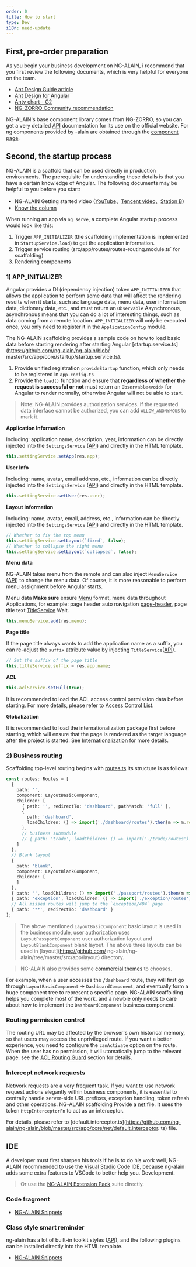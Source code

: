```yaml
---
order: 0
title: How to start
type: Dev
i18n: need-update
---
```


## First, pre-order preparation

As you begin your business development on NG-ALAIN, i recommend that you first review the following documents, which is very helpful for everyone on the team.

+ [Ant Design Guide article](//ant.design/docs/spec/introduce)
+ [Ant Design for Angular](//ng.ant.design/)
+ [Antv chart - G2](//www.yuque.com/antv/g2-docs-en?language=en-us)
+ [NG-ZORRO Community recommendation](https://ng.ant.design/docs/recommendation/en)

NG-ALAIN's base component library comes from NG-ZORRO, so you can get a very detailed [API](//ng.ant.design/) documentation for its use on the official website. For ng components provided by -alain are obtained through the [component page](/components).

## Second, the startup process

NG-ALAIN is a scaffold that can be used directly in production environments. The prerequisite for understanding these details is that you have a certain knowledge of Angular. The following documents may be helpful to you before you start:

- NG-ALAIN Getting started video ([YouTube](https://www.youtube.com/watch?v=lPnNKPuULVw&list=PLhWkvn5F8uyJRimbVZ944unzRrHeujngw)、[Tencent video](http://v.qq.com/vplus/2c1dd5c6db4feeeea25e9827b38c171e/foldervideos/870001501oy1ijf)、[Station B](https://space.bilibili.com/12207877/#/channel/detail?cid=50229)）
- [Know the column](https://zhuanlan.zhihu.com/ng-alain)

When running an app via `ng serve`, a complete Angular startup process would look like this:

1. Trigger `APP_INITIALIZER` (the scaffolding implementation is implemented in `StartupService.load`) to get the application information.
2. Trigger service routing (src/app/routes/routes-routing.module.ts` for scaffolding)
3. Rendering components

### 1) APP_INITIALIZER

Angular provides a DI (dependency injection) token `APP_INITIALIZER` that allows the application to perform some data that will affect the rendering results when it starts, such as: language data, menu data, user information data, dictionary data, etc., and must return an `Observable` Asynchronous, asynchronous means that you can do a lot of interesting things, such as data coming from a remote location. `APP_INITIALIZER` will only be executed once, you only need to register it in the `ApplicationConfig` module.

The NG-ALAIN scaffolding provides a sample code on how to load basic data before starting rendering after starting Angular [startup.service.ts](https://github.com/ng-alain/ng-alain/blob/ master/src/app/core/startup/startup.service.ts).

1. Provide unified registration `provideStartup` function, which only needs to be registered in `app.config.ts`
2. Provide the `load()` function and ensure that **regardless of whether the request is successful or not** must return an `Observable<void>` for Angular to render normally, otherwise Angular will not be able to start.

> Note: NG-ALAIN provides authorization services. If the requested data interface cannot be authorized, you can add `ALLOW_ANONYMOUS` to mark it.

**Application Information**

Including: application name, description, year, information can be directly injected into the `SettingsService` ([API](/theme/settings)) and directly in the HTML template.

```ts
this.settingService.setApp(res.app);
```

**User Info**

Including: name, avatar, email address, etc., information can be directly injected into the `SettingsService` ([API](/theme/settings)) and directly in the HTML template.

```ts
this.settingService.setUser(res.user);
```

**Layout information**

Including: name, avatar, email, address, etc., information can be directly injected into the `SettingsService` ([API](/theme/settings)) and directly in the HTML template.

```ts
// Whether to fix the top menu
this.settingService.setLayout(`fixed`, false);
// Whether to collapse the right menu
this.settingService.setLayout(`collapsed`, false);
```

**Menu data**

NG-ALAIN takes menu from the remote and can also inject `MenuService` ([API](/theme/menu)) to change the menu data. Of course, it is more reasonable to perform menu assignment before Angular starts.

Menu data **Make sure** ensure [Menu](https://github.com/ng-alain/delon/blob/master/packages/theme/src/services/menu/interface.ts) format, menu data throughout Applications, for example: page header auto navigation [page-header](/components/page-header), page title text [TitleService](/theme/title ) Wait.

```ts
this.menuService.add(res.menu);
```

**Page title**

If the page title always wants to add the application name as a suffix, you can re-adjust the `suffix` attribute value by injecting `TitleService`([API](/theme/title)).

```ts
// Set the suffix of the page title
this.titleService.suffix = res.app.name;
```

**ACL**

```ts
this.aclService.setFull(true);
```

It is recommended to load the ACL access control permission data before starting. For more details, please refer to [Access Control List](/acl).

**Globalization**

It is recommended to load the internationalization package first before starting, which will ensure that the page is rendered as the target language after the project is started. See [Internationalization](/docs/i18n) for more details.

### 2) Business routing

Scaffolding top-level routing begins with [routes.ts](https://github.com/ng-alain/ng-alain/blob/master/src/app/routes/routes.ts) Its structure is as follows:

```ts
const routes: Routes = [
  {
    path: '',
    component: LayoutBasicComponent,
    children: [
      { path: '', redirectTo: 'dashboard', pathMatch: 'full' },
      {
        path: 'dashboard',
        loadChildren: () => import('./dashboard/routes').then(m => m.routes)
      },
      // business submodule
      // { path: 'trade', loadChildren: () => import('./trade/routes').then(m => m.routes) },
    ]
  },
  // Blank layout
  {
    path: 'blank',
    component: LayoutBlankComponent,
    children: [
    ]
  },
  { path: '', loadChildren: () => import('./passport/routes').then(m => m.routes) },
  { path: 'exception', loadChildren: () => import('./exception/routes').then(m => m.routes) },
  // All missed routes will jump to the `exception/404` page
  { path: '**', redirectTo: 'dashboard' }
];
```

> The above mentioned `LayoutBasicComponent` basic layout is used in the business module, user authorization uses `LayoutPassportComponent` user authorization layout and `LayoutBlankComponent` blank layout. The above three layouts can be used in [layout](https://github.com/ ng-alain/ng-alain/tree/master/src/app/layout) directory.

> NG-ALAIN also provides some [commercial themes](https://e.ng-alain.com/) to chooses.

For example, when a user accesses the `/dashboard` route, they will first go through `LayoutBasicComponent` -> `DashboardComponent`, and eventually form a huge component tree to represent a specific page. NG-ALAIN scaffolding helps you complete most of the work, and a newbie only needs to care about how to implement the `DashboardComponent` business component.

### Routing permission control

The routing URL may be affected by the browser's own historical memory, so that users may access the unprivileged route. If you want a better experience, you need to configure the `canActivate` option on the route. When the user has no permission, it will utomatically jump to the relevant page. see the [ACL Routing Guard](/acl/guard) section for details.

### Intercept network requests

Network requests are a very frequent task. If you want to use network request actions elegantly within business components, it is essential to centrally handle server-side URL prefixes, exception handling, token refresh and other operations. NG-ALAIN scaffolding Provide a [net](https://github.com/ng-alain/ng-alain/tree/master/src/app/core/net) file. It uses the token `HttpInterceptorFn` to act as an interceptor.

For details, please refer to [default.interceptor.ts](https://github.com/ng-alain/ng-alain/blob/master/src/app/core/net/default.interceptor. ts) file.

## IDE

A developer must first sharpen his tools if he is to do his work well, NG-ALAIN recommended to use the [Visual Studio Code](https://code.visualstudio.com/) IDE, because ng-alain adds some extra features to VSCode to better help you. Development.

> Or use the [NG-ALAIN Extension Pack](https://marketplace.visualstudio.com/items?itemName=cipchk.ng-alain-extension-pack) suite directly.

### Code fragment

- [NG-ALAIN Snippets](https://marketplace.visualstudio.com/items?itemName=cipchk.ng-alain-vscode)

### Class style smart reminder

ng-alain has a lot of built-in toolkit styles ([API](/theme/tools)), and the following plugins can be installed directly into the HTML template.

- [NG-ALAIN Snippets](https://marketplace.visualstudio.com/items?itemName=cipchk.ng-alain-vscode)
